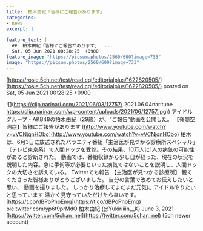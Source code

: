 ```yaml
---
title:  柏木由紀「皆様にご報告があります」  
categories:
- news
excerpt: |
  
feature_text: |
  ##  柏木由紀「皆様にご報告があります」  ...
  Sat, 05 Jun 2021 00:28:25  +0900
feature_image: "https://picsum.photos/2560/600?image=733"
image: "https://picsum.photos/2560/600?image=733"
---
```


[https://rosie.5ch.net/test/read.cgi/editorialplus/1622820505/](https://rosie.5ch.net/test/read.cgi/editorialplus/1622820505/)
posted on Sat, 05 Jun 2021 00:28:25  +0900

<!--more-->

![](https://clip.narinari.com/2021/06/03/12757/ 2021.06.04naritube [https://clip.narinari.com/wp-content/uploads/2021/06/12757.jpg)](https://clip.narinari.com/wp-content/uploads/2021/06/12757.jpg)) アイドルグループ・AKB48の柏木由紀（29歳）が、“ご報告”動画を公開した。 【脊髄空洞症】皆様にご報告があります [http://www.youtube.com/watch?v=vVCNjqnHObo](http://www.youtube.com/watch?v=vVCNjqnHObo) 柏木は、6月3日に放送されたバラエティ番組「主治医が見つかる診療所スペシャル」（テレビ東京系）で人間ドックを受診。その結果、10万人に1人の病気の可能性があると診断された。 動画では、番組収録から少し日が経った、現在の状況を説明した内容。急に手術等が必要といった病気ではないことを説明し、人間ドックの大切さを訴えている。 Twitterでも報告 【主治医が見つかる診療所】 観てくださった皆様ありがとうございました。 自分の言葉で改めてお伝えしたいと思い、 動画を撮りました。 しっかり治療してまだまだ元気に アイドルやりたいと思っています 温かく見守っていただけたら幸いです。[https://t.co/dBPoPnoEmq](https://t.co/dBPoPnoEmq) pic.twitter.com/yp6t9prMdO 柏木由紀 (@Yukiriiiin__K) June 3, 2021 [https://twitter.com/5chan_nel](https://twitter.com/5chan_nel) (5ch newer account)
